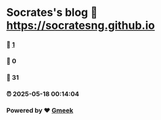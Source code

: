# Socrates's blog :link: https://socratesng.github.io 
### :page_facing_up: [1](https://socratesng.github.io/tag.html) 
### :speech_balloon: 0 
### :hibiscus: 31 
### :alarm_clock: 2025-05-18 00:14:04 
### Powered by :heart: [Gmeek](https://github.com/Meekdai/Gmeek)

